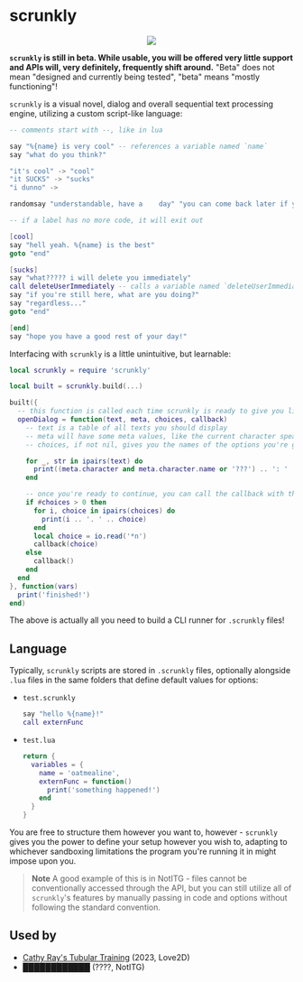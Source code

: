 # scrunkly

<center>

![](https://bestanimations.com/Site/Construction/under-construction-animated-gif-8.gif)

</center>

**`scrunkly` is still in beta. While usable, you will be offered very little support and APIs will, very definitely, frequently shift around.** "Beta" does not mean "designed and currently being tested", "beta" means "mostly functioning"!

`scrunkly` is a visual novel, dialog and overall sequential text processing engine, utilizing a custom script-like language:

```lua
-- comments start with --, like in lua

say "%{name} is very cool" -- references a variable named `name`
say "what do you think?"

"it's cool" -> "cool"
"it SUCKS" -> "sucks"
"i dunno" ->

randomsay "understandable, have a    day" "you can come back later if you find out!" "no pressure!"

-- if a label has no more code, it will exit out

[cool]
say "hell yeah. %{name} is the best"
goto "end"

[sucks]
say "what????? i will delete you immediately"
call deleteUserImmediately -- calls a variable named `deleteUserImmediately`
say "if you're still here, what are you doing?"
say "regardless..."
goto "end"

[end]
say "hope you have a good rest of your day!"
```

Interfacing with `scrunkly` is a little unintuitive, but learnable:

```lua
local scrunkly = require 'scrunkly'

local built = scrunkly.build(...)

built({
  -- this function is called each time scrunkly is ready to give you lines
  openDialog = function(text, meta, choices, callback)
    -- text is a table of all texts you should display
    -- meta will have some meta values, like the current character speaking and their expression
    -- choices, if not nil, gives you the names of the options you're given

    for _, str in ipairs(text) do
      print((meta.character and meta.character.name or '???') .. ': ' .. str)
    end

    -- once you're ready to continue, you can call the callback with the index of your choice
    if #choices > 0 then
      for i, choice in ipairs(choices) do
        print(i .. '. ' .. choice)
      end
      local choice = io.read('*n')
      callback(choice)
    else
      callback()
    end
  end
}, function(vars)
  print('finished!')
end)
```

The above is actually all you need to build a CLI runner for `.scrunkly` files!

## Language

Typically, `scrunkly` scripts are stored in `.scrunkly` files, optionally alongside `.lua` files in the same folders that define default values for options:

- `test.scrunkly`
  ```lua
  say "hello %{name}!"
  call externFunc
  ```
- `test.lua`
  ```lua
  return {
    variables = {
      name = 'oatmealine',
      externFunc = function()
        print('something happened!')
      end
    }
  }
  ```

You are free to structure them however you want to, however - `scrunkly` gives you the power to define your setup however you wish to, adapting to whichever sandboxing limitations the program you're running it in might impose upon you.

> **Note**
> A good example of this is in NotITG - files cannot be conventionally accessed through the API, but you can still utilize all of `scrunkly`'s features by manually passing in code and options without following the standard convention.

## Used by

- [Cathy Ray's Tubular Training](https://oatmealine.itch.io/cathy-rays-tubular-training) (2023, Love2D)
- [████████████](https://yugoslavia.best/c/) (????, NotITG)